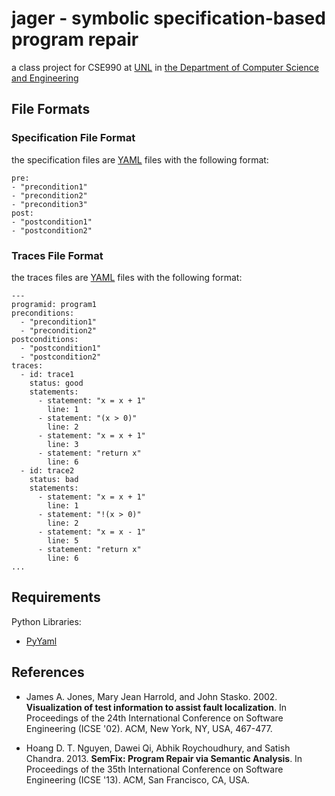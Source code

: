 # jager - symbolic specification-based program repair

a class project for CSE990 at [UNL](http://unl.edu) in
[the Department of Computer Science and Engineering](http://cse.unl.edu)

## File Formats

### Specification File Format

the specification files are [YAML](http://www.yaml.org/) files with the
following format:

    pre:
    - "precondition1"
    - "precondition2"
    - "precondition3"
    post:
    - "postcondition1"
    - "postcondition2"

### Traces File Format

the traces files are [YAML](http://www.yaml.org/) files with the following
format:

    ---
    programid: program1
    preconditions:
      - "precondition1"
      - "precondition2"
    postconditions:
      - "postcondition1"
      - "postcondition2"
    traces:
      - id: trace1
        status: good
        statements:
          - statement: "x = x + 1"
            line: 1
          - statement: "(x > 0)"
            line: 2
          - statement: "x = x + 1"
            line: 3
          - statement: "return x"
            line: 6
      - id: trace2
        status: bad
        statements:
          - statement: "x = x + 1"
            line: 1
          - statement: "!(x > 0)"
            line: 2
          - statement: "x = x - 1"
            line: 5
          - statement: "return x"
            line: 6
    ...

## Requirements

Python Libraries:
- [PyYaml](http://pyyaml.org/)

## References

- James A. Jones, Mary Jean Harrold, and John Stasko. 2002. **Visualization of
  test information to assist fault localization**. In Proceedings of the 24th
  International Conference on Software Engineering (ICSE '02). ACM, New
  York, NY, USA, 467-477.

- Hoang D. T. Nguyen, Dawei Qi, Abhik Roychoudhury, and Satish Chandra.
  2013\. **SemFix: Program Repair via Semantic Analysis**. In Proceedings of the
  35th International Conference on Software Engineering (ICSE '13).
  ACM, San Francisco, CA, USA.
